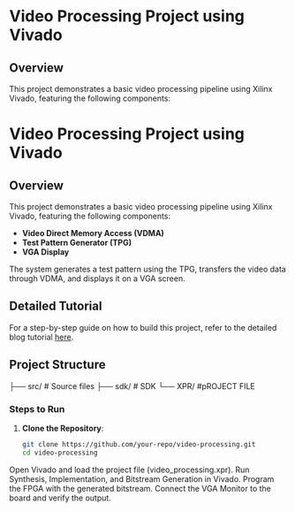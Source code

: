 # Video Processing Project using Vivado

## Overview

This project demonstrates a basic video processing pipeline using Xilinx Vivado, featuring the following components:
# Video Processing Project using Vivado

## Overview

This project demonstrates a basic video processing pipeline using Xilinx Vivado, featuring the following components:

- **Video Direct Memory Access (VDMA)**
- **Test Pattern Generator (TPG)**
- **VGA Display**

The system generates a test pattern using the TPG, transfers the video data through VDMA, and displays it on a VGA screen.

## Detailed Tutorial

For a step-by-step guide on how to build this project, refer to the detailed blog tutorial [here](https://your-blog-link.com).

## Project Structure


├── src/ # Source files
├── sdk/ # SDK
└── XPR/ #pROJECT FILE

### Steps to Run

1. **Clone the Repository**:
   ```sh
   git clone https://github.com/your-repo/video-processing.git
   cd video-processing

Open Vivado and load the project file (video_processing.xpr).
Run Synthesis, Implementation, and Bitstream Generation in Vivado.
Program the FPGA with the generated bitstream.
Connect the VGA Monitor to the board and verify the output.

